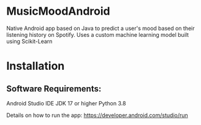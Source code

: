 # MusicMoodAndroid
Native Android app based on Java to predict a user's mood based on their listening history on Spotify. 
Uses a custom machine learning model built using Scikit-Learn

# Installation
## Software Requirements:
Android Studio IDE
JDK 17 or higher
Python 3.8

Details on how to run the app: https://developer.android.com/studio/run

